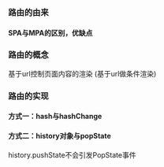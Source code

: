 ###  路由的由来

#### SPA与MPA的区别，优缺点

### 路由的概念
基于url控制页面内容的渲染 
(基于url做条件渲染)
### 路由的实现
#### 方式一：hash与hashChange

#### 方式二：history对象与popState
history.pushState不会引发PopState事件


